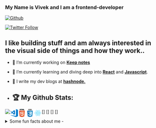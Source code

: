 ### My Name is Vivek and I am a frontend-developer

[![Github](https://img.shields.io/github/followers/vickydonor-99?label=Followers&logo=Github)](https://github.com/vickydonor-99)

[![Twitter Follow](https://img.shields.io/twitter/follow/VivekLokhande99?color=1DA1F2&logo=twitter&style=for-the-badge)](https://twitter.com/VivekLokhande99)

<!-- [](url)**vickydonor-99/vickydonor-99** is a ✨ _special_ ✨ repository because its `README.md` (this file) appears on your GitHub profile. -->
## I like building stuff and am always interested in the visual side of things and how they work..  

- 🔭 I’m currently working on **[Keep notes](https://github.com/vickydonor-99/notes-app)**

- 🌱 I’m currently learning and diving deep into **[React](https://reactjs.org/docs/hello-world.html)** and **[Javascript](https://tc39.es/ecma262/)**.

- 📝 I write my dev blogs at **[hashnode.](https://vivek99.hashnode.dev/)**


- ## :trophy: My Github Stats:

<div>
<a href="https://readme-stats-cfgj2cxdy.vercel.app/api?username=vickydonor-99&count_private=true&show_icons=true&theme=tokyonight">
  <img  align="left" src="https://readme-stats-cfgj2cxdy.vercel.app/api?username=vickydonor-99&count_private=true&show_icons=true&theme=tokyonight" />
</a>
</div>

<!-- - 📫 How to reach me:[vivek_lokhande](vivek.lokhande2801@gmail.com) ... -->


[<img align="left" alt="Visual Studio Code" width="26px" src="https://raw.githubusercontent.com/github/explore/80688e429a7d4ef2fca1e82350fe8e3517d3494d/topics/visual-studio-code/visual-studio-code.png" />]
[<img align="left" alt="HTML5" width="26px" src="https://raw.githubusercontent.com/github/explore/80688e429a7d4ef2fca1e82350fe8e3517d3494d/topics/html/html.png" />]
[<img align="left" alt="CSS3" width="26px" src="https://raw.githubusercontent.com/github/explore/80688e429a7d4ef2fca1e82350fe8e3517d3494d/topics/css/css.png" />]
[<img align="left" alt="React" width="26px" src="https://raw.githubusercontent.com/github/explore/80688e429a7d4ef2fca1e82350fe8e3517d3494d/topics/react/react.png" />]
</hr>


<details>
<summary>Some fun facts about me -</summary>

- I like reading books related to economics, evolutionary biology.
- Love to discuss about react, fitness, nutrition, books .
</details>

